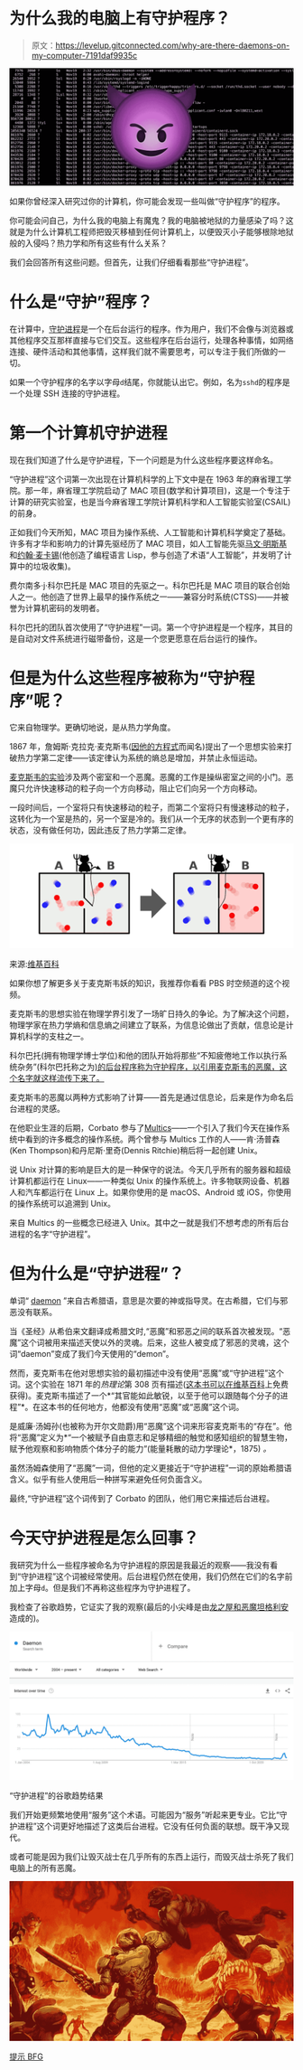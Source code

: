 # 为什么我的电脑上有守护程序？

> 原文：<https://levelup.gitconnected.com/why-are-there-daemons-on-my-computer-7191daf9935c>

![](img/5e0866cc0b7546a2629f33667602d560.png)

如果你曾经深入研究过你的计算机，你可能会发现一些叫做“守护程序”的程序。

你可能会问自己，为什么我的电脑上有魔鬼？我的电脑被地狱的力量感染了吗？这就是为什么计算机工程师把毁灭移植到任何计算机上，以便毁灭小子能够根除地狱般的入侵吗？热力学和所有这些有什么关系？

我们会回答所有这些问题。但首先，让我们仔细看看那些“守护进程”。

# 什么是“守护”程序？

在计算中，[守护进程](https://en.wikipedia.org/wiki/Daemon_%28computing%29)是一个在后台运行的程序。作为用户，我们不会像与浏览器或其他程序交互那样直接与它们交互。这些程序在后台运行，处理各种事情，如网络连接、硬件活动和其他事情，这样我们就不需要思考，可以专注于我们所做的一切。

如果一个守护程序的名字以字母`d`结尾，你就能认出它。例如，名为`sshd`的程序是一个处理 SSH 连接的守护进程。

# 第一个计算机守护进程

现在我们知道了什么是守护进程，下一个问题是为什么这些程序要这样命名。

“守护进程”这个词第一次出现在计算机科学的上下文中是在 1963 年的麻省理工学院。那一年，麻省理工学院启动了 MAC 项目(数学和计算项目)，这是一个专注于计算的研究实验室，也是当今麻省理工学院计算机科学和人工智能实验室(CSAIL)的前身。

正如我们今天所知，MAC 项目为操作系统、人工智能和计算机科学奠定了基础。许多有才华和影响力的计算先驱经历了 MAC 项目，如人工智能先驱[马文·明斯基](https://en.wikipedia.org/wiki/Marvin_Minsky)和[约翰·麦卡锡](https://en.wikipedia.org/wiki/John_McCarthy_(computer_scientist))(他创造了编程语言 Lisp，参与创造了术语“人工智能”，并发明了计算中的垃圾收集)。

费尔南多·j·科尔巴托是 MAC 项目的先驱之一。科尔巴托是 MAC 项目的联合创始人之一。他创造了世界上最早的操作系统之一——兼容分时系统(CTSS)——并被誉为计算机密码的发明者。

科尔巴托的团队首次使用了“守护进程”一词。第一个守护进程是一个程序，其目的是自动对文件系统进行磁带备份，这是一个您更愿意在后台运行的操作。

# 但是为什么这些程序被称为“守护程序”呢？

它来自物理学。更确切地说，是从热力学角度。

1867 年，詹姆斯·克拉克·麦克斯韦([因他的方程式](https://en.wikipedia.org/wiki/Maxwell%27s_equations)而闻名)提出了一个思想实验来打破热力学第二定律——该定律认为系统的熵总是增加，并禁止永恒运动。

[麦克斯韦的实验](https://en.wikipedia.org/wiki/Maxwell%27s_demon)涉及两个密室和一个恶魔。恶魔的工作是操纵密室之间的小门。恶魔只允许快速移动的粒子向一个方向移动，阻止它们向另一个方向移动。

一段时间后，一个室将只有快速移动的粒子，而第二个室将只有慢速移动的粒子，这转化为一个室是热的，另一个室是冷的。我们从一个无序的状态到一个更有序的状态，没有做任何功，因此违反了热力学第二定律。

![](img/1e87769b2343c512d82a49c9fa106745.png)

来源:[维基百科](https://upload.wikimedia.org/wikipedia/commons/8/8b/Maxwell%27s_demon.svg)

如果你想了解更多关于麦克斯韦妖的知识，我推荐你看看 PBS 时空频道的这个视频。

麦克斯韦的思想实验在物理学界引发了一场旷日持久的争论。为了解决这个问题，物理学家在热力学熵和信息熵之间建立了联系，为信息论做出了贡献，信息论是计算机科学的支柱之一。

科尔巴托(拥有物理学博士学位)和他的团队开始将那些“不知疲倦地工作以执行系统杂务”(科尔巴托称之为[)的后台程序称为守护程序，以引用麦克斯韦的恶魔，这个名字就这样流传下来了。](https://ei.cs.vt.edu/~history/Daemon.html)

麦克斯韦的恶魔以两种方式影响了计算——首先是通过信息论，后来是作为命名后台进程的灵感。

在他职业生涯的后期，Corbato 参与了[Multics](https://en.wikipedia.org/wiki/Multics)——一个引入了我们今天在操作系统中看到的许多概念的操作系统。两个曾参与 Multics 工作的人——肯·汤普森(Ken Thompson)和丹尼斯·里奇(Dennis Ritchie)稍后将一起创建 Unix。

说 Unix 对计算的影响是巨大的是一种保守的说法。今天几乎所有的服务器和超级计算机都运行在 Linux——一种类似 Unix 的操作系统上。许多物联网设备、机器人和汽车都运行在 Linux 上。如果你使用的是 macOS、Android 或 iOS，你使用的操作系统可以追溯到 Unix。

来自 Multics 的一些概念已经进入 Unix。其中之一就是我们不想考虑的所有后台进程的名字“守护进程”。

# 但为什么是“守护进程”？

单词“ [daemon](https://en.wikipedia.org/wiki/Daimon) ”来自古希腊语，意思是次要的神或指导灵。在古希腊，它们与邪恶没有联系。

当《圣经》从希伯来文翻译成希腊文时,“恶魔”和邪恶之间的联系首次被发现。“恶魔”这个词被用来描述天使以外的灵魂。后来，这些人被变成了邪恶的灵魂，这个词“daemon”变成了我们今天使用的“demon”。

然而，麦克斯韦在他对思想实验的最初描述中没有使用“恶魔”或“守护进程”这个词。这个实验在 1871 年的*热理论*第 308 页有描述([这本书可以在维基百科](https://upload.wikimedia.org/wikipedia/commons/b/b8/J._Clerk_Maxwell._Theory_of_Heat_%281871%29.pdf)上免费获得)。麦克斯韦描述了一个*“其官能如此敏锐，以至于他可以跟随每个分子的进程”*。在这本书的任何地方，他都没有使用“恶魔”或“恶魔”这个词。

是威廉·汤姆孙(也被称为开尔文勋爵)用“恶魔”这个词来形容麦克斯韦的“存在”。他将“恶魔”定义为*“一个被赋予自由意志和足够精细的触觉和感知组织的智慧生物，赋予他观察和影响物质个体分子的能力”(能量耗散的动力学理论*，1875) *。*

虽然汤姆森使用了“恶魔”一词，但他的定义更接近于“守护进程”一词的原始希腊语含义。似乎有些人使用后一种拼写来避免任何负面含义。

最终,“守护进程”这个词传到了 Corbato 的团队，他们用它来描述后台进程。

# 今天守护进程是怎么回事？

我研究为什么一些程序被命名为守护进程的原因是我最近的观察——我没有看到“守护进程”这个词被经常使用。后台进程仍然在使用，我们仍然在它们的名字前加上字母`d`。但是我们不再称这些程序为守护进程了。

我检查了谷歌趋势，它证实了我的观察(最后的小尖峰是由[龙之屋和恶魔坦格利安](https://trends.google.co.uk/trends/explore?date=all&q=Daemon,%2Fg%2F11j0n257zd)造成的)。

![](img/78826cd4b9a519a763511152ea9aebde.png)

“守护进程”的谷歌趋势结果

我们开始更频繁地使用“服务”这个术语。可能因为“服务”听起来更专业。它比“守护进程”这个词更好地描述了这类后台进程。它没有任何负面的联想。既干净又现代。

或者可能是因为我们让毁灭战士在几乎所有的东西上运行，而毁灭战士杀死了我们电脑上的所有恶魔。

![](img/ef021287823d6eba2a38ba2b881e68af.png)

[提示 BFG](https://www.youtube.com/watch?v=QHRuTYtSbJQ)
